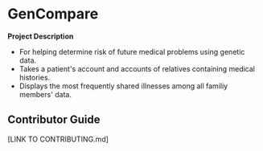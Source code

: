# GenCompare  

__Project Description__  
  + For helping determine risk of future medical problems using genetic data.  
  + Takes a patient's account and accounts of relatives containing medical histories.  
  + Displays the most frequently shared illnesses among all familiy members' data.  
  
## Contributor Guide  
[LINK TO CONTRIBUTING.md]
